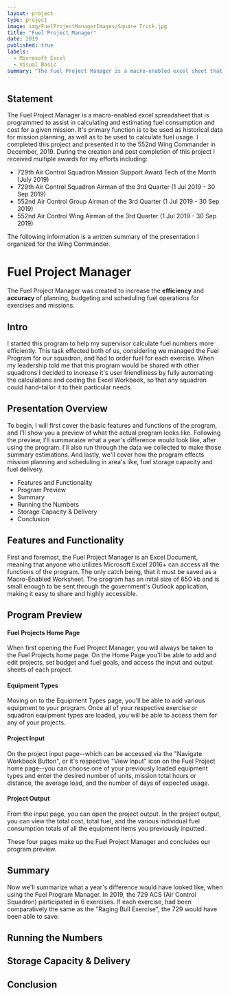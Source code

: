 ```yaml
---
layout: project
type: project
image: img/FuelProjectManagerImages/Square Truck.jpg
title: "Fuel Project Manager"
date: 2019
published: true
labels:
  - Microsoft Excel
  - Visual Basic
summary: "The Fuel Project Manager is a macro-enabled excel sheet that is programmed to assist in calculating and estimating fuel consumption and cost for a mission."
---
```


## Statement

The Fuel Project Manager is a macro-enabled excel spreadsheet that is programmed to assist in calculating and estimating fuel consumption and cost for a given mission. It's primary function is to be used as historical data for mission planning, as well as to be used to calculate fuel usage. I completed this project and presented it to the 552nd Wing Commander in December, 2019. During the creation and post completion of this project I received multiple awards for my efforts including: 
- 729th Air Control Squadron Mission Support Award Tech of the Month (July 2019)
- 729th Air Control Squadron Airman of the 3rd Quarter (1 Jul 2019 - 30 Sep 2019)
- 552nd Air Control Group Airman of the 3rd Quarter (1 Jul 2019 - 30 Sep 2019)
- 552nd Air Control Wing Airman of the 3rd Quarter (1 Jul 2019 - 30 Sep 2019)

The following information is a written summary of the presentation I organized for the Wing Commander.


# Fuel Project Manager
The Fuel Project Manager was created to increase the **efficiency** and **accuracy** of planning, budgeting and scheduling fuel operations for exercises and missions.

## Intro
I started this program to help my supervisor calculate fuel numbers more efficiently. This task effected both of us, considering we managed the Fuel Program for our squadron, and had to order fuel for each exercise. When my leadership told me that this program would be shared with other squadrons I decided to increase it's user friendliness by fully automating the calculations and coding the Excel Workbook, so that any squadron could hand-tailor it to their particular needs.

## Presentation Overview
To begin, I will first cover the basic features and functions of the program, and I'll show you a preview of what the actual program looks like. Following the preview, I'll summaraize what a year's difference would look like, after using the program. I'll also run through the data we collected to make those summary estimations. And lastly, we'll cover how the program effects mission planning and scheduling in area's like, fuel storage capacity and fuel delivery.

- Features and Functionality
- Program Preview
- Summary
- Running the Numbers
- Storage Capacity & Delivery
- Conclusion

## Features and Functionality
First and foremost, the Fuel Project Manager is an Excel Document, meaning that anyone who utilizes Microsoft Excel 2016+ can access all the functions of the program. The only catch being, that it must be saved as a Macro-Enabled Worksheet. The program has an inital size of 650 kb and is small enough to be sent through the government's Outlook application, making it easy to share and highly accessible. 

## Program Preview

#### Fuel Projects Home Page
When first opening the Fuel Project Manager, you will always be taken to the Fuel Projects home page. On the Home Page you'll be able to add and edit projects, set budget and fuel goals, and access the input and output sheets of each project.

#### Equipment Types
Moving on to the Equipment Types page, you'll be able to add various equipment to your program. Once all of your respective exercise or squadron equipment types are loaded, you will be able to access them for any of your projects. 

#### Project Input
On the project input page--which can be accessed via the "Navigate Workbook Button", or it's respective "View Input" icon on the Fuel Project home page--you can choose one of your previously loaded equipment types and enter the desired number of units, mission total hours or distance, the average load, and the number of days of expected usage. 

#### Project Output
From the input page, you can open the project output. In the project output, you can view the total cost, total fuel, and the various individual fuel consumption totals of all the equipment items you previously inputted.

These four pages make up the Fuel Project Manager and concludes our program preview.

## Summary
Now we'll summarize what a year's difference would have looked like, when using the Fuel Program Manager. In 2019, the 729 ACS (Air Control Squadron) participated in 6 exercises. If each exercise, had been comparatively the same as the "Raging Bull Exercise", the 729 would have been able to save:


## Running the Numbers

## Storage Capacity & Delivery

## Conclusion


